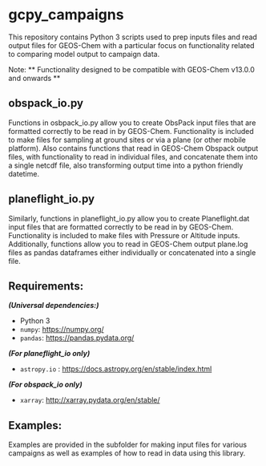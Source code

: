 # gcpy_campaigns
This repository contains Python 3 scripts used to prep inputs files and read output files for GEOS-Chem with a particular focus on functionality related to comparing model output to campaign data.

Note: ** Functionality designed to be compatible with GEOS-Chem v13.0.0 and onwards **

## obspack_io.py
Functions in osbpack_io.py allow you to create ObsPack input files that are formatted correctly to be read in by GEOS-Chem. Functionality is included to make files for sampling at ground sites or via a plane (or other mobile platform). Also contains functions that read in GEOS-Chem Obspack output files, with functionality to read in individual files, and concatenate them into a single netcdf file, also transforming output time into a python friendly datetime. 

## planeflight_io.py
Similarly, functions in planeflight_io.py allow you to create Planeflight.dat input files that are formatted correctly to be read in by GEOS-Chem. Functionality is included to make files with Pressure or Altitude inputs. Additionally, functions allow you to read in GEOS-Chem output plane.log files as pandas dataframes either individually or concatenated into a single file. 

## Requirements:
***(Universal dependencies:)*** 
* Python 3
* `numpy`: https://numpy.org/
* `pandas`: https://pandas.pydata.org/

***(For planeflight_io only)***
* `astropy.io` : https://docs.astropy.org/en/stable/index.html

***(For obspack_io only)***
* `xarray`: http://xarray.pydata.org/en/stable/


## Examples:
Examples are provided in the subfolder for making input files for various campaigns as well as examples of how to read in data using this library. 
